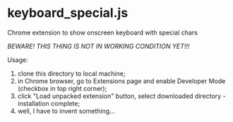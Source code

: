 # keyboard_special.js

Chrome extension to show onscreen keyboard with special chars

*BEWARE! THIS THING IS NOT IN WORKING CONDITION YET!!!*

Usage: 

1. clone this directory to local machine;
2. in Chrome browser, go to Extensions page and enable Developer Mode (checkbox in top right corner);
3. click "Load unpacked extension" button, select downloaded directory - installation complete;
4. well, I have to invent something...

 

